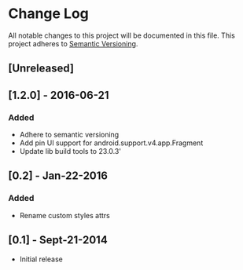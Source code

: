 # Change Log
All notable changes to this project will be documented in this file.
This project adheres to [Semantic Versioning](http://semver.org/).


## [Unreleased]

## [1.2.0] - 2016-06-21
### Added
- Adhere to semantic versioning
- Add pin UI support for android.support.v4.app.Fragment
- Update lib build tools to 23.0.3'

## [0.2] - Jan-22-2016
### Added
- Rename custom styles attrs

## [0.1] - Sept-21-2014
- Initial release